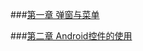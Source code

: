 
###[第一章 弹窗与菜单](https://github.com/redkeyset/Wonderful200/blob/master/app/src/main/java/com/ecs/androidwonderful200/menudialog/README01.md "弹窗与菜单")

###[第二章 Android控件的使用](https://github.com/redkeyset/Wonderful200/blob/master/app/src/main/java/com/ecs/androidwonderful200/AndroidControls/README02.md "Android控件的使用")
